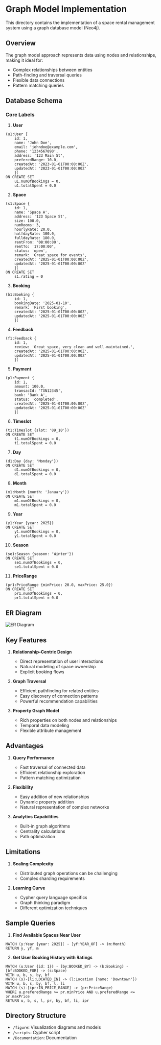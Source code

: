 # Graph Model Implementation

This directory contains the implementation of a space rental management system using a graph database model (Neo4j).

## Overview

The graph model approach represents data using nodes and relationships, making it ideal for:
- Complex relationships between entities
- Path-finding and traversal queries
- Flexible data connections
- Pattern matching queries

## Database Schema

### Core Labels

1. **User**
```cypher
(u1:User {
    id: 1, 
    name: 'John Doe', 
    email: 'johndoe@example.com', 
    phone: '1234567890', 
    address: '123 Main St', 
    preferedRange: 10.0, 
    createdAt: '2023-01-01T00:00:00Z', 
    updatedAt: '2023-01-01T00:00:00Z'
    })
ON CREATE SET
    u1.numOfBookings = 0,
    u1.totalSpent = 0.0
```

2. **Space**
```cypher
(s1:Space {
    id: 1, 
    name: 'Space A', 
    address: '123 Space St', 
    size: 100.0, 
    numRooms: 3, 
    hourlyRate: 20.0, 
    halfdayRate: 100.0, 
    fulldayRate: 180.0, 
    rentFrom: '08:00:00', 
    rentTo: '17:00:00', 
    status: 'open', 
    remark: 'Great space for events',
    createdAt: '2025-01-01T00:00:00Z', 
    updatedAt: '2025-01-01T00:00:00Z'
    })
ON CREATE SET
    s1.rating = 0
```

3. **Booking**
```cypher
(b1:Booking {
    id: 1, 
    bookingDate: '2025-01-10', 
    remark: 'First booking', 
    createdAt: '2025-01-01T00:00:00Z', 
    updatedAt: '2025-01-01T00:00:00Z'
    })
```

4. **Feedback**
```cypher
(f1:Feedback {
    id: 1, 
    review: 'Great space, very clean and well-maintained.',
    createdAt: '2025-01-01T00:00:00Z', 
    updatedAt: '2025-01-01T00:00:00Z'
    })
```

5. **Payment**
```cypher
(p1:Payment {
    id: 1, 
    amount: 100.0, 
    transacId: 'TXN12345', 
    bank: 'Bank A', 
    status: 'completed', 
    createdAt: '2025-01-01T00:00:00Z', 
    updatedAt: '2025-01-01T00:00:00Z'
    })
```

6. **Timeslot**
```cypher
(t1:Timeslot {slot: '09_10'})
ON CREATE SET
    t1.numOfBookings = 0,
    t1.totalSpent = 0.0
```

7. **Day**
```cypher
(d1:Day {day: 'Monday'})
ON CREATE SET
    d1.numOfBookings = 0,
    d1.totalSpent = 0.0
```

8. **Month**
```cypher
(m1:Month {month: 'January'})
ON CREATE SET
    m1.numOfBookings = 0,
    m1.totalSpent = 0.0
```

9. **Year**
```cypher
(y1:Year {year: 2025})
ON CREATE SET
    y1.numOfBookings = 0,
    y1.totalSpent = 0.0
```

10. **Season**
```cypher
(se1:Season {season: 'Winter'})
ON CREATE SET
    se1.numOfBookings = 0,
    se1.totalSpent = 0.0
```

11. **PriceRange**
```cypher
(pr1:PriceRange {minPrice: 20.0, maxPrice: 25.0})
ON CREATE SET
    pr1.numOfBookings = 0,
    pr1.totalSpent = 0.0
```

## ER Diagram

![ER Diagram](figure/ER.png)

## Key Features

1. **Relationship-Centric Design**
   - Direct representation of user interactions
   - Natural modeling of space ownership
   - Explicit booking flows

2. **Graph Traversal**
   - Efficient pathfinding for related entities
   - Easy discovery of connection patterns
   - Powerful recommendation capabilities

3. **Property Graph Model**
   - Rich properties on both nodes and relationships
   - Temporal data modeling
   - Flexible attribute management

## Advantages

1. **Query Performance**
   - Fast traversal of connected data
   - Efficient relationship exploration
   - Pattern matching optimization

2. **Flexibility**
   - Easy addition of new relationships
   - Dynamic property addition
   - Natural representation of complex networks

3. **Analytics Capabilities**
   - Built-in graph algorithms
   - Centrality calculations
   - Path optimization

## Limitations

1. **Scaling Complexity**
   - Distributed graph operations can be challenging
   - Complex sharding requirements

2. **Learning Curve**
   - Cypher query language specifics
   - Graph thinking paradigm
   - Different optimization techniques

## Sample Queries

1. **Find Available Spaces Near User**
```cypher
MATCH (y:Year {year: 2025}) - [yf:YEAR_OF] -> (m:Month)
RETURN y, yf, m
```

2. **Get User Booking History with Ratings**
```cypher
MATCH (u:User {id: 1}) - [by:BOOKED_BY] -> (b:Booking) - [bf:BOOKED_FOR] -> (s:Space)
WITH u, b, s, by, bf
MATCH (s)-[li:LOCATED_IN] -> (l:Location {name: 'Downtown'})
WITH u, b, s, by, bf, l, li 
MATCH (s)-[ipr:IN_PRICE_RANGE] -> (pr:PriceRange)
WHERE u.preferedRange >= pr.minPrice AND u.preferedRange <= pr.maxPrice
RETURN u, b, s, l, pr, by, bf, li, ipr
```

## Directory Structure

- `/figure`: Visualization diagrams and models
- `/scripts`: Cypher script
- `/Documentation`: Documentation
